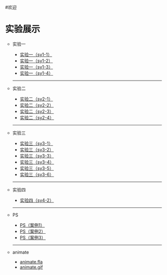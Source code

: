 #欢迎
<html>
<head>
<meta charset="utf-8">
</head>

<body>
        <audio src="summer.mp3" autoplay="autoplay"></audio>
	<h1>实验展示</h1>
	<ul type="circle">
		<li>实验一</li>
	  <ul type="disc">
		    <li><a href="实验一（sy1-1）.html">实验一（sy1-1）</a></li>
		    <li><a href="实验一（sy1-2）.html">实验一（sy1-2）</a></li>
		    <li><a href="实验一（sy1-3）.html">实验一（sy1-3）</a></li>
	      <li><a href="实验一（sy1-4）.html">实验一（sy1-4）</a></li>
	  </ul>
	  <hr>
		<li>实验二</li>
    <ul type="disc">
		    <li><a href="实验二（sy2-1）.html">实验二（sy2-1）</a></li>
		    <li><a href="实验二（sy2-2）.html">实验二（sy2-2）</a></li>
		    <li><a href="实验二（sy2-3）.html">实验二（sy2-3）</a></li>
	            <li><a href="实验二（sy2-4）.html">实验二（sy2-4）</a></li>
	  </ul>
    <hr>
		<li>实验三</li>
    <ul type="disc">
		    <li><a href="实验三（sy3-1）.html">实验三（sy3-1）</a></li>
		    <li><a href="实验三（sy3-2）.html">实验三（sy3-2）</a></li>
		    <li><a href="实验三（sy3-3）.html">实验三（sy3-3）</a></li>
	            <li><a href="实验三（sy3-4）.html">实验三（sy3-4）</a></li>
                    <li><a href="实验三（sy3-5）.html">实验三（sy3-5）</a></li>
	            <li><a href="实验三（sy3-6）.html">实验三（sy3-6）</a></li>
    </ul>
    <hr>
		<li>实验四</li>
    <ul type="disc">
		    <li><a href="实验四（sy4-2）.html">实验四（sy4-2）</a></li>
	  </ul>
    <hr>
		<li>PS</li>
    <ul type="disc">
		    <li><a href="PS（案例1).psd">PS（案例1）</a></li>
        <li><a href="PS（案例2).psd">PS（案例2）</a></li>
        <li><a href="PS（案例3).psd">PS（案例3）</a></li>
	  </ul>
    <hr>
		<li>animate</li>
    <ul type="disc">
		    <li><a href="animate.fla">animate.fla</a></li>
        <li><a href="animate.gif">animate.gif</a></li>
	  </ul>
  </ul>
</body>
</html>

